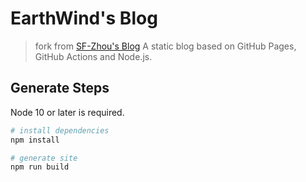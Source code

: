 # EarthWind's Blog
> fork from [SF-Zhou's Blog](https://github.com/SF-Zhou/sf-zhou.github.io)
> A static blog based on GitHub Pages, GitHub Actions and Node.js.

## Generate Steps

Node 10 or later is required.

``` bash
# install dependencies
npm install

# generate site
npm run build
```
